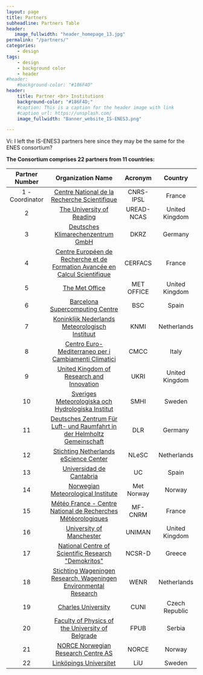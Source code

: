 ```yaml
---
layout: page
title: Partners
subheadline: Partners Table
header:
   image_fullwidth: "header_homepage_13.jpg"
permalink: "/partners/"
categories:
    - design
tags:
    - design
    - background color
    - header
#header:
    #background-color: "#186F4D"
header:
    title: Partner <br> Institutions
    background-color: "#186F4D;"
    #caption: This is a caption for the header image with link
    #caption_url: https://unsplash.com/
    image_fullwidth: "Banner_website_IS-ENES3.png"

---
```


Vi: I left the IS-ENES3 partners here since they may be the same for the ENES consortium?

**The Consortium comprises 22 partners from 11 countries:**

Partner Number  | Organization Name | Acronym | Country
:--------------:|:-----------------:|:-------:|:-------:
1 - Coordinator | [Centre National de la Recherche Scientifique](https://valeriupredoi.github.io/partners-detailed#cnrs-ipsl) | CNRS-IPSL | France
2 | [The University of Reading](https://valeriupredoi.github.io/partners-detailed#uread) | UREAD-NCAS | United Kingdom
3 | [Deutsches Klimarechenzentrum GmbH](https://valeriupredoi.github.io/partners-detailed#dkrz) | DKRZ | Germany
4 | [Centre Européen de Recherche et de Formation Avancée en Calcul Scientifique](https://valeriupredoi.github.io/partners-detailed#cerfacs) | CERFACS | France
5 | [The Met Office](https://valeriupredoi.github.io/partners-detailed#metoffice) | MET OFFICE | United Kingdom
6 | [Barcelona Supercomputing Centre](https://valeriupredoi.github.io/partners-detailed#bsc) | BSC | Spain
7 | [Koninklijk Nederlands Meteorologisch Instituut](https://valeriupredoi.github.io/partners-detailed#knmi) | KNMI | Netherlands
8 | [Centro Euro-Mediterraneo per i Cambiamenti Climatici](https://valeriupredoi.github.io/partners-detailed#cmcc) | CMCC | Italy
9 | [United Kingdom of Research and Innovation](https://valeriupredoi.github.io/partners-detailed#ukri) | UKRI | United Kingdom
10 | [Sveriges Meteorologiska och Hydrologiska Institut](https://valeriupredoi.github.io/partners-detailed#smhi) | SMHI | Sweden
11 | [Deutsches Zentrum Für Luft- und Raumfahrt in der Helmholtz Gemeinschaft](https://valeriupredoi.github.io/partners-detailed#dlr) | DLR | Germany
12 | [Stichting Netherlands eScience Center](https://valeriupredoi.github.io/partners-detailed#nlesc) | NLeSC | Netherlands
13 | [Universidad de Cantabria](https://valeriupredoi.github.io/partners-detailed#uc) | UC | Spain
14 | [Norwegian Meteorological Institute](https://valeriupredoi.github.io/partners-detailed#metnorway) | Met Norway | Norway
15 | [Météo France - Centre National de Recherches Météorologiques](https://valeriupredoi.github.io/partners-detailed#mf) | MF-CNRM | France
16 | [University of Manchester](https://valeriupredoi.github.io/partners-detailed#uniman) | UNIMAN | United Kingdom
17 | [National Centre of Scientific Research "Demokritos"](https://valeriupredoi.github.io/partners-detailed#ncsr) | NCSR-D | Greece 
18 | [Stichting Wageningen Research, Wageningen Environmental Research](https://valeriupredoi.github.io/partners-detailed#wenr) | WENR | Netherlands
19 | [Charles University](https://valeriupredoi.github.io/partners-detailed#cuni) | CUNI | Czech Republic
20 | [Faculty of Physics of the University of Belgrade](https://valeriupredoi.github.io/partners-detailed#fpub) | FPUB | Serbia
21 | [NORCE Norwegian Research Centre AS](https://valeriupredoi.github.io/partners-detailed#norce) | NORCE | Norway
22 | [Linköpings Universitet](https://valeriupredoi.github.io/partners-detailed#liu) | LiU | Sweden
